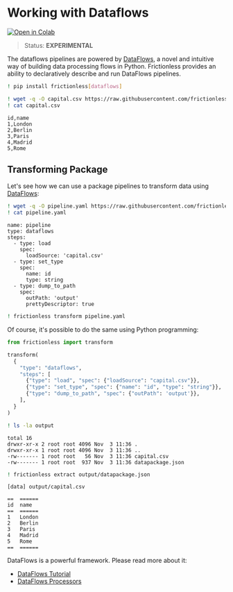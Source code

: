 # Working with Dataflows

[![Open in Colab](https://colab.research.google.com/assets/colab-badge.svg)](https://colab.research.google.com/drive/1MbEhvyrIIW6lExySC48pakjLSAqxHj3t)



> Status: **EXPERIMENTAL**

The dataflows pipelines are powered by [DataFlows](http://www.dataflows.org/),
a novel and intuitive way of building data processing flows in Python. Frictionless provides an ability to declaratively describe and run DataFlows pipelines.


```bash
! pip install frictionless[dataflows]
```


```bash
! wget -q -O capital.csv https://raw.githubusercontent.com/frictionlessdata/frictionless-py/master/data/capital-3.csv
! cat capital.csv
```

    id,name
    1,London
    2,Berlin
    3,Paris
    4,Madrid
    5,Rome


## Transforming Package

Let's see how we can use a package pipelines to transform data using [DataFlows](http://www.dataflows.org/):


```bash
! wget -q -O pipeline.yaml https://raw.githubusercontent.com/frictionlessdata/frictionless-py/master/data/pipeline-docs.yaml
! cat pipeline.yaml
```

    name: pipeline
    type: dataflows
    steps:
      - type: load
        spec:
          loadSource: 'capital.csv'
      - type: set_type
        spec:
          name: id
          type: string
      - type: dump_to_path
        spec:
          outPath: 'output'
          prettyDescriptor: true



```bash
! frictionless transform pipeline.yaml
```

Of course, it's possible to do the same using Python programming:


```python
from frictionless import transform

transform(
  {
    "type": "dataflows",
    "steps": [
      {"type": "load", "spec": {"loadSource": "capital.csv"}},
      {"type": "set_type", "spec": {"name": "id", "type": "string"}},
      {"type": "dump_to_path", "spec": {"outPath": 'output'}},
    ],
  }
)
```


```bash
! ls -la output
```

    total 16
    drwxr-xr-x 2 root root 4096 Nov  3 11:36 .
    drwxr-xr-x 1 root root 4096 Nov  3 11:36 ..
    -rw------- 1 root root   56 Nov  3 11:36 capital.csv
    -rw------- 1 root root  937 Nov  3 11:36 datapackage.json



```bash
! frictionless extract output/datapackage.json
```

    [data] output/capital.csv

    ==  ======
    id  name
    ==  ======
    1   London
    2   Berlin
    3   Paris
    4   Madrid
    5   Rome
    ==  ======



DataFlows is a powerful framework. Please read more about it:
- [DataFlows Tutorial](https://github.com/datahq/dataflows/blob/master/TUTORIAL.md)
- [DataFlows Processors](https://github.com/datahq/dataflows/blob/master/PROCESSORS.md)